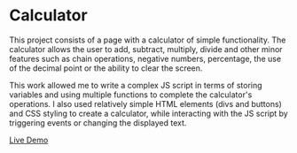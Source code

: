 # Calculator
This project consists of a page with a calculator of simple functionality.
The calculator allows the user to add, subtract, multiply, divide and other minor features such as chain operations, negative numbers, percentage, the use of the decimal point or the ability to clear the screen.

This work allowed me to write a complex JS script in terms of storing variables and using multiple functions to complete the calculator's operations. I also used relatively simple HTML elements (divs and buttons) and CSS styling to create a calculator, while interacting with the JS script by triggering events or changing the displayed text.

[Live Demo](https://amtorrinha.github.io/odin-calculator/)
